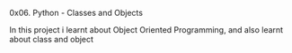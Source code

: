 0x06. Python - Classes and Objects

In this project i learnt about Object Oriented Programming, and also learnt about class and object
